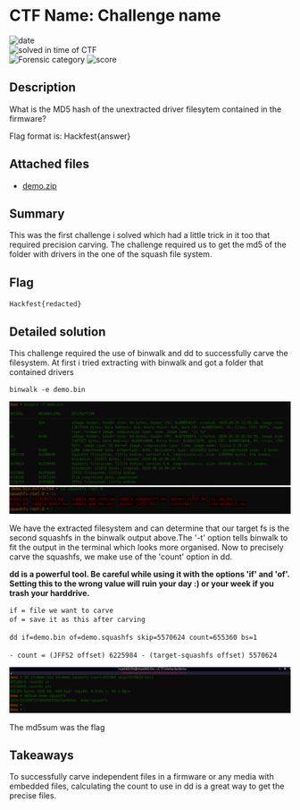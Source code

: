 # CTF Name: Challenge name

![date](https://img.shields.io/badge/date-11.11.2021-brightgreen.svg)  
![solved in time of CTF](https://img.shields.io/badge/solved-in%20time%20of%20CTF-brightgreen.svg)  
![Forensic category](https://img.shields.io/badge/category-Forensic-lightgrey.svg)
![score](https://img.shields.io/badge/score-300-blue.svg)


## Description
What is the MD5 hash of the unextracted driver filesytem contained in the firmware?

Flag format is: Hackfest{answer}

## Attached files
- [demo.zip](./files/demo.zip)

## Summary
This was the first challenge i solved which had a little trick in it too that required precision carving. The challenge required us to get the md5 of the folder with drivers in the one of the squash file system.
## Flag
```
Hackfest{redacted}
```

## Detailed solution

This challenge required the use of binwalk and dd to successfully carve the filesystem. At first i tried extracting with binwalk and got a folder that contained drivers 
```
binwalk -e demo.bin
```
![image_info](./files/binwalk.png)
![image_info](./files/squashfs.png)

We have the extracted filesystem and can determine that our target fs is the second squashfs in the binwalk output above.The '-t' option tells binwalk to fit the output in the terminal which looks more organised. Now to precisely carve the squashfs, we make use of the 'count' option in dd. 

**dd is a powerful tool. Be careful while using it with the options 'if' and 'of'. Setting this to the wrong value will ruin your day :) or your week if you trash your harddrive.**

```
if = file we want to carve
of = save it as this after carving

dd if=demo.bin of=demo.squashfs skip=5570624 count=655360 bs=1
 
- count = (JFFS2 offset) 6225984 - (target-squashfs offset) 5570624  
 ```
 ![image_info](./files/driverfs.png)
 
 The md5sum was the flag

## Takeaways
To successfully carve independent files in a firmware or any media with embedded files, calculating the count to use in dd is a great way to get the precise files.
